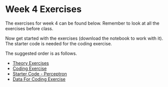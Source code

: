 # Week 4 Exercises
The exercises for week 4 can be found below. Remember to look at all the exercises before class.

Now get started with the exercises (download the notebook to work with it).
The starter code is needed for the coding exercise.

The suggested order is as follows.
* [Theory Exercises](theory.ipynb)
* [Coding Exercise](description_nonlinear.ipynb)
* [Starter Code - Perceptron](code_nonlinear.py)
* [Data For Coding Exercise](nonlinear_data.npz)
